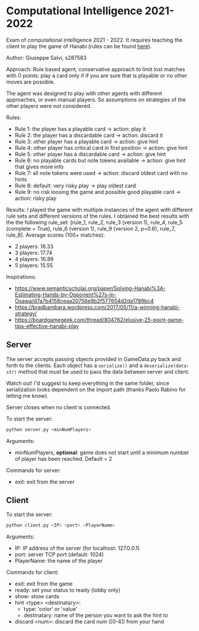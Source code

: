 # Computational Intelligence 2021-2022

Exam of computational intelligence 2021 - 2022. It requires teaching the client to play the game of Hanabi (rules can be found [here](https://www.spillehulen.dk/media/102616/hanabi-card-game-rules.pdf)).

Author: Giuseppe Salvi, s287583

Approach: Rule based agent, conservative approach to limit lost matches with 0 points: play a card only if if you are sure that is playable or no other moves are possible.

The agent was designed to play with other agents with different approaches, or even manual players. 
So assumptions on strategies of the other players were not considered.

Rules:
+ Rule 1: the player has a playable card -> action: play it
+ Rule 2: the player has a discardable card -> action: discard it
+ Rule 3: other player has a playable card -> action: give hint
+ Rule 4: other player has critical card in first position -> action: give hint
+ Rule 5: other player has a discardable card -> action: give hint
+ Rule 6: no playable cards but note tokens available -> action: give hint that gives more info
+ Rule 7: all note tokens were used -> action: discard oldest card with no hints
+ Rule 8: default: very risky play -> play oldest card
+ Rule 9: no risk loosing the game and possible good playable card -> action: risky play

Results:
I played the game with multiple instances of the agent with different rule sets and different versions of the rules.
I obtained the best results with the the following rule_set: 
[rule_1, rule_2, rule_3 (version 1), rule_4, rule_5 (complete = True), rule_6 (version 1), rule_9 (version 2, p=0.6), rule_7, rule_8].
Average scores (100+ matches):
+ 2 players: 16.33
+ 3 players: 17.74
+ 4 players: 16.89
+ 5 players: 15.55

Inspirations:
+ https://www.semanticscholar.org/paper/Solving-Hanabi%3A-Estimating-Hands-by-Opponent%27s-in-Osawa/d7a7b4158ceaa20756e9b2f577654d2da1789bc4
+ https://bradbambara.wordpress.com/2017/05/11/a-winning-hanabi-strategy/
+ https://boardgamegeek.com/thread/804762/elusive-25-point-game-tips-effective-hanabi-play

## Server

The server accepts passing objects provided in GameData.py back and forth to the clients.
Each object has a ```serialize()``` and a ```deserialize(data: str)``` method that must be used to pass the data between server and client.

Watch out! I'd suggest to keep everything in the same folder, since serialization looks dependent on the import path (thanks Paolo Rabino for letting me know).

Server closes when no client is connected.

To start the server:

```bash
python server.py <minNumPlayers>
```

Arguments:

+ minNumPlayers, __optional__: game does not start until a minimum number of player has been reached. Default = 2


Commands for server:

+ exit: exit from the server

## Client

To start the server:

```bash
python client.py <IP> <port> <PlayerName>
```

Arguments:

+ IP: IP address of the server (for localhost: 127.0.0.1)
+ port: server TCP port (default: 1024)
+ PlayerName: the name of the player

Commands for client:

+ exit: exit from the game
+ ready: set your status to ready (lobby only)
+ show: show cards
+ hint \<type> \<destinatary>:
  + type: 'color' or 'value'
  + destinatary: name of the person you want to ask the hint to
+ discard \<num>: discard the card *num* (\[0-4]) from your hand
